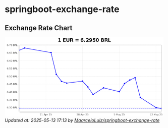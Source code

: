# springboot-exchange-rate

<!-- EXCHANGE-RATE-START -->
## Exchange Rate Chart

![Exchange Rate Chart](charts/chart.png)*Updated at: 2025-05-13 17:13 by [MaarceloLuiz/springboot-exchange-rate](https://github.com/MaarceloLuiz/springboot-exchange-rate)*


<!-- EXCHANGE-RATE-END -->